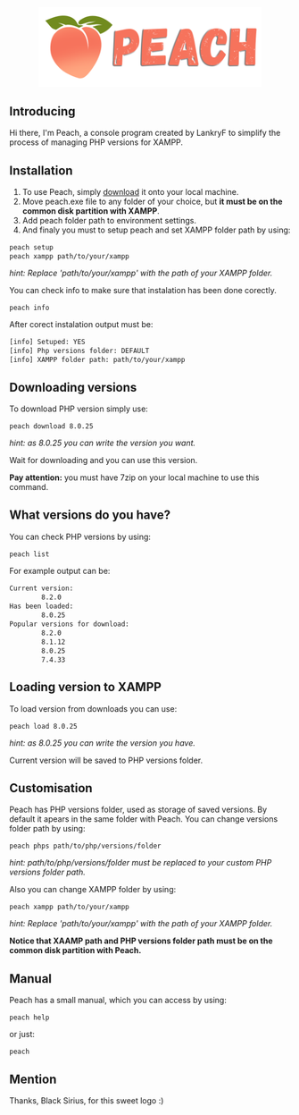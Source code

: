 <p align="center"><img src="https://raw.githubusercontent.com/lankryf/gallery/master/peach.png" width="400" alt="Laravel Logo"></p>

## Introducing
Hi there, I'm Peach, a console program created by LankryF to simplify the process of managing PHP versions for XAMPP.

## Installation
1. To use Peach, simply [download](https://sourceforge.net/projects/lankryf-peach/files/latest/download) it onto your local machine.
2. Move peach.exe file to any folder of your choice, but **it must be on the common disk partition with XAMPP**.
3. Add peach folder path to environment settings.
4. And finaly you must to setup peach and set XAMPP folder path by using:
```
peach setup
peach xampp path/to/your/xampp
```
_hint: Replace 'path/to/your/xampp' with the path of your XAMPP folder._

You can check info to make sure that instalation has been done corectly.
```
peach info
```
After corect instalation output must be:
```
[info] Setuped: YES
[info] Php versions folder: DEFAULT
[info] XAMPP folder path: path/to/your/xampp
```

## Downloading versions
To download PHP version simply use:
```
peach download 8.0.25
```
_hint: as 8.0.25 you can write the version you want._

Wait for downloading and you can use this version.

__Pay attention:__ you must have 7zip on your local machine to use this command.

## What versions do you have?
You can check PHP versions by using:
```
peach list
```
For example output can be:
```
Current version:
        8.2.0
Has been loaded:
        8.0.25
Popular versions for download:
        8.2.0
        8.1.12
        8.0.25
        7.4.33
```

## Loading version to XAMPP
To load version from downloads you can use:
```
peach load 8.0.25
```
_hint: as 8.0.25 you can write the version you have._

Current version will be saved to PHP versions folder.

## Customisation
Peach has PHP versions folder, used as storage of saved versions. By default it apears in the same folder with Peach. You can change versions folder path by using:
```
peach phps path/to/php/versions/folder
```
_hint:  path/to/php/versions/folder must be replaced to your custom PHP versions folder path._

Also you can change XAMPP folder by using:
```
peach xampp path/to/your/xampp
```
_hint: Replace 'path/to/your/xampp' with the path of your XAMPP folder._

**Notice that XAAMP path and PHP versions folder path must be on the common disk partition with Peach.**

## Manual
Peach has a small manual, which you can access by using:
```
peach help
```
or just:
```
peach
```
## Mention
Thanks, Black Sirius, for this sweet logo :)